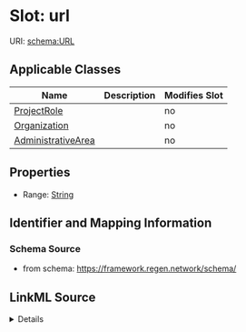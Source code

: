 

# Slot: url

URI: [schema:URL](http://schema.org/URL)



<!-- no inheritance hierarchy -->





## Applicable Classes

| Name | Description | Modifies Slot |
| --- | --- | --- |
| [ProjectRole](ProjectRole.md) |  |  no  |
| [Organization](Organization.md) |  |  no  |
| [AdministrativeArea](AdministrativeArea.md) |  |  no  |







## Properties

* Range: [String](String.md)





## Identifier and Mapping Information







### Schema Source


* from schema: https://framework.regen.network/schema/




## LinkML Source

<details>
```yaml
name: url
from_schema: https://framework.regen.network/schema/
rank: 1000
slot_uri: schema:URL
alias: url
domain_of:
- ProjectRole
- Organization
- AdministrativeArea
range: string

```
</details>